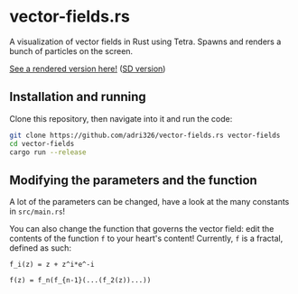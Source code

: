 # vector-fields.rs

A visualization of vector fields in Rust using Tetra.
Spawns and renders a bunch of particles on the screen.

[See a rendered version here!](https://odysee.com/@ShadAmethyst:9/vector-field-fractal-perfect-hd:2) ([SD version](https://odysee.com/@ShadAmethyst:9/vector-field-fractal-perfect-sd:7))

## Installation and running

Clone this repository, then navigate into it and run the code:

```sh
git clone https://github.com/adri326/vector-fields.rs vector-fields
cd vector-fields
cargo run --release
```

## Modifying the parameters and the function

A lot of the parameters can be changed, have a look at the many constants in `src/main.rs`!

You can also change the function that governs the vector field: edit the contents of the function `f` to your heart's content!
Currently, `f` is a fractal, defined as such:

```
f_i(z) = z + z^i*e^-i

f(z) = f_n(f_{n-1}(...(f_2(z))...))
```
